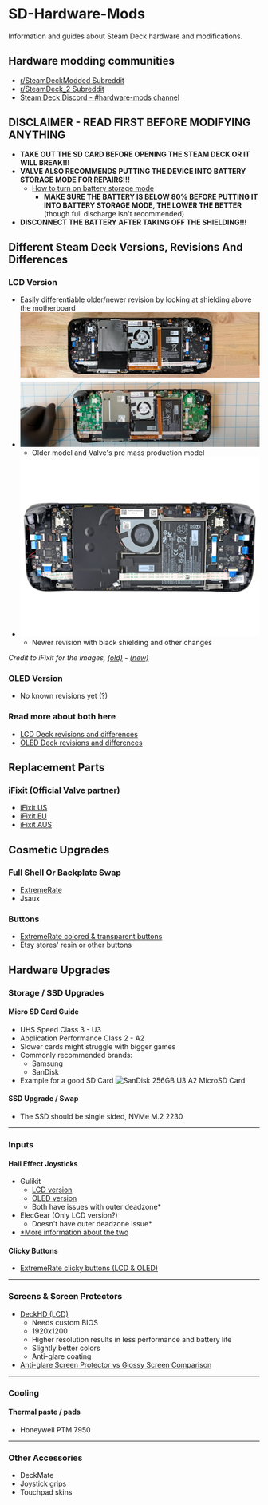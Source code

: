# SD-Hardware-Mods
Information and guides about Steam Deck hardware and modifications.

## Hardware modding communities
- [r/SteamDeckModded Subreddit](https://www.reddit.com/r/SteamDeckModded/)
- [r/SteamDeck_2 Subreddit](https://www.reddit.com/r/SteamDeck_2/)
- [Steam Deck Discord - #hardware-mods channel](https://discord.gg/steamdeck)

## DISCLAIMER - READ FIRST BEFORE MODIFYING ANYTHING

- **TAKE OUT THE SD CARD BEFORE OPENING THE STEAM DECK OR IT WILL BREAK!!!**
- **VALVE ALSO RECOMMENDS PUTTING THE DEVICE INTO BATTERY STORAGE MODE FOR REPAIRS!!!**
    - [How to turn on battery storage mode](https://www.ifixit.com/Guide/How+to+Enable+Steam+Deck+Battery+Storage+Mode/149962)
        - **MAKE SURE THE BATTERY IS BELOW 80% BEFORE PUTTING IT INTO BATTERY STORAGE MODE, THE LOWER THE BETTER** (though full discharge isn't recommended)
- **DISCONNECT THE BATTERY AFTER TAKING OFF THE SHIELDING!!!**

## Different Steam Deck Versions, Revisions And Differences

### LCD Version
- Easily differentiable older/newer revision by looking at shielding above the motherboard
- ![Older model and Valve's pre mass production model](images/LCD_Revisions/valve_and_old_lcd.jpg)
    - Older model and Valve's pre mass production model
- ![Newer revision with black shielding and other changes](images/LCD_Revisions/newer_lcd.jpg)
    - Newer revision with black shielding and other changes

*Credit to iFixit for the images, [(old)](https://www.ifixit.com/News/57101/steam-deck-teardown) - [(new)](https://guide-images.cdn.ifixit.com/igi/l2ABGc6CMQFIytZB.full)*
### OLED Version
- No known revisions yet (?)

### Read more about both here
- [LCD Deck revisions and differences](markdown/Revisions/LCD_Revisions.md)
- [OLED Deck revisions and differences](markdown/Revisions/OLED_Revisions.md)

## Replacement Parts

### [iFixit (Official Valve partner)](https://store.steampowered.com/news/app/1675200/view/3216144458749237711)
- [iFixit US](https://www.ifixit.com/Parts/Steam_Deck)
- [iFixit EU](https://eustore.ifixit.com/collections/steam-deck-parts)
- [iFixit AUS](https://australia.ifixit.com/collections/steam-deck-parts)

## Cosmetic Upgrades

### Full Shell Or Backplate Swap
- [ExtremeRate](https://extremerate.com/collections/steam-deck-shells)
- Jsaux

### Buttons
- [ExtremeRate colored & transparent buttons](https://extremerate.com/collections/steam-deck-buttons)
- Etsy stores' resin or other buttons

## Hardware Upgrades

### Storage / SSD Upgrades

#### Micro SD Card Guide
- UHS Speed Class 3 - U3
- Application Performance Class 2 - A2
- Slower cards might struggle with bigger games
- Commonly recommended brands:
    - Samsung
    - SanDisk
- Example for a good SD Card
![SanDisk 256GB U3 A2 MicroSD Card](https://www.westerndigital.com/content/dam/store/en-us/assets/products/memory-cards/extreme-uhs-i-microsd/extreme-uhs-i-microsd-256gb.png.wdthumb.1280.1280.webp)

#### SSD Upgrade / Swap
- The SSD should be single sided, NVMe M.2 2230

---

### Inputs

#### Hall Effect Joysticks
- Gulikit
    - [LCD version](https://www.gulikit.com/productinfo/1026071.html)
    - [OLED version](https://www.gulikit.com/productinfo/1215825.html)
    - Both have issues with outer deadzone*
- ElecGear (Only LCD version?)
    - Doesn't have outer deadzone issue*
- [*More information about the two](https://www.reddit.com/r/SteamDeck/comments/15c4ppn/comment/jwfxsxt/)

#### Clicky Buttons
- [ExtremeRate clicky buttons (LCD & OLED)](https://extremerate.com/collections/for-steam-deck-clicky-kit)

---

### Screens & Screen Protectors
- [DeckHD (LCD)](https://www.deckhd.com/)
    - Needs custom BIOS
    - 1920x1200
    - Higher resolution results in less performance and battery life
    - Slightly better colors
    - Anti-glare coating
- [Anti-glare Screen Protector vs Glossy Screen Comparison](https://www.reddit.com/r/SteamDeck_2/comments/1bbhsdg/antiglare_glossy_screen_protectors_comparison/)
---

### Cooling

#### Thermal paste / pads
- Honeywell PTM 7950

---

### Other Accessories
- DeckMate
- Joystick grips
- Touchpad skins
